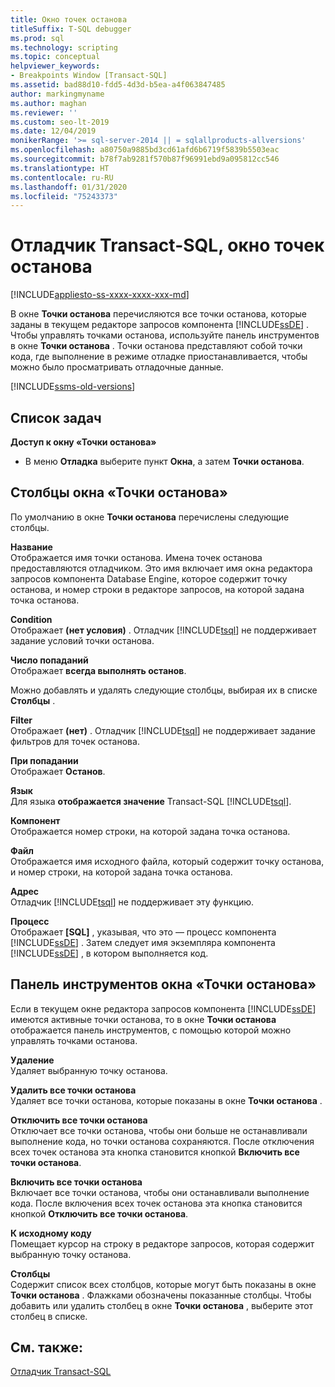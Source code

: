 ```yaml
---
title: Окно точек останова
titleSuffix: T-SQL debugger
ms.prod: sql
ms.technology: scripting
ms.topic: conceptual
helpviewer_keywords:
- Breakpoints Window [Transact-SQL]
ms.assetid: bad88d10-fdd5-4d3d-b5ea-a4f063847485
author: markingmyname
ms.author: maghan
ms.reviewer: ''
ms.custom: seo-lt-2019
ms.date: 12/04/2019
monikerRange: '>= sql-server-2014 || = sqlallproducts-allversions'
ms.openlocfilehash: a80750a9885bd3cd61afd6b6719f5839b5503eac
ms.sourcegitcommit: b78f7ab9281f570b87f96991ebd9a095812cc546
ms.translationtype: HT
ms.contentlocale: ru-RU
ms.lasthandoff: 01/31/2020
ms.locfileid: "75243373"
---
```

# <a name="transact-sql-debugger---breakpoints-window"></a>Отладчик Transact-SQL, окно точек останова

[!INCLUDE[appliesto-ss-xxxx-xxxx-xxx-md](../../includes/appliesto-ss-xxxx-xxxx-xxx-md.md)]

В окне **Точки останова** перечисляются все точки останова, которые заданы в текущем редакторе запросов компонента [!INCLUDE[ssDE](../../includes/ssde-md.md)] . Чтобы управлять точками останова, используйте панель инструментов в окне **Точки останова** . Точки останова представляют собой точки кода, где выполнение в режиме отладке приостанавливается, чтобы можно было просматривать отладочные данные.

[!INCLUDE[ssms-old-versions](../../includes/ssms-old-versions.md)]

## <a name="task-list"></a>Список задач

**Доступ к окну «Точки останова»**

- В меню **Отладка** выберите пункт **Окна**, а затем **Точки останова**.

## <a name="breakpoints-window-columns"></a>Столбцы окна «Точки останова»

По умолчанию в окне **Точки останова** перечислены следующие столбцы.  

**Название**  
Отображается имя точки останова. Имена точек останова предоставляются отладчиком. Это имя включает имя окна редактора запросов компонента Database Engine, которое содержит точку останова, и номер строки в редакторе запросов, на которой задана точка останова.  

**Condition**  
Отображает **(нет условия)** . Отладчик [!INCLUDE[tsql](../../includes/tsql-md.md)] не поддерживает задание условий точки останова.

**Число попаданий**  
Отображает **всегда выполнять останов**.

Можно добавлять и удалять следующие столбцы, выбирая их в списке **Столбцы** .  

**Filter**  
Отображает **(нет)** . Отладчик [!INCLUDE[tsql](../../includes/tsql-md.md)] не поддерживает задание фильтров для точек останова.

**При попадании**  
Отображает **Останов**.

**Язык**  
Для языка **отображается значение** Transact-SQL [!INCLUDE[tsql](../../includes/tsql-md.md)].  

**Компонент**  
Отображается номер строки, на которой задана точка останова.  

**Файл**  
Отображается имя исходного файла, который содержит точку останова, и номер строки, на которой задана точка останова.

**Адрес**  
Отладчик [!INCLUDE[tsql](../../includes/tsql-md.md)] не поддерживает эту функцию.  

**Процесс**  
Отображает **[SQL]** , указывая, что это — процесс компонента [!INCLUDE[ssDE](../../includes/ssde-md.md)] . Затем следует имя экземпляра компонента [!INCLUDE[ssDE](../../includes/ssde-md.md)] , в котором выполняется код.

## <a name="breakpoints-window-toolbar"></a>Панель инструментов окна «Точки останова»

Если в текущем окне редактора запросов компонента [!INCLUDE[ssDE](../../includes/ssde-md.md)] имеются активные точки останова, то в окне **Точки останова** отображается панель инструментов, с помощью которой можно управлять точками останова.

**Удаление**  
Удаляет выбранную точку останова.

**Удалить все точки останова**  
Удаляет все точки останова, которые показаны в окне **Точки останова** .  

**Отключить все точки останова**  
Отключает все точки останова, чтобы они больше не останавливали выполнение кода, но точки останова сохраняются. После отключения всех точек останова эта кнопка становится кнопкой **Включить все точки останова**.

**Включить все точки останова**  
Включает все точки останова, чтобы они останавливали выполнение кода. После включения всех точек останова эта кнопка становится кнопкой **Отключить все точки останова**.  

**К исходному коду**  
Помещает курсор на строку в редакторе запросов, которая содержит выбранную точку останова.

**Столбцы**  
Содержит список всех столбцов, которые могут быть показаны в окне **Точки останова** . Флажками обозначены показанные столбцы. Чтобы добавить или удалить столбец в окне **Точки останова** , выберите этот столбец в списке.

## <a name="see-also"></a>См. также:

[Отладчик Transact-SQL](../../relational-databases/scripting/transact-sql-debugger.md)
